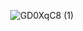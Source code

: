              ![GD0XqC8 (1)](https://github.com/user-attachments/assets/1a73843b-1e6f-4d76-a67f-905b68561a96)

<!---!
mulloily/mulloily is a ✨ special ✨ repository because its `README.md` (this file) appears on your GitHub profile.
You can click the Preview link to take a look at your changes.
--->
